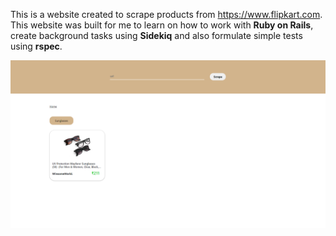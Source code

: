 This is a website created to scrape products from https://www.flipkart.com. This website was built for me to learn on how to work with <b>Ruby on Rails</b>, create background tasks using <b>Sidekiq</b> and also formulate simple tests using <b>rspec</b>.

<img src="Screenshot 2022-07-04 165311.png" />